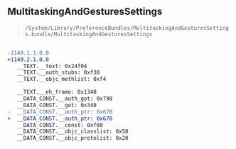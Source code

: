 ## MultitaskingAndGesturesSettings

> `/System/Library/PreferenceBundles/MultitaskingAndGesturesSettings.bundle/MultitaskingAndGesturesSettings`

```diff

-1149.1.1.0.0
+1149.2.1.0.0
   __TEXT.__text: 0x24f04
   __TEXT.__auth_stubs: 0xf30
   __TEXT.__objc_methlist: 0xf4

   __TEXT.__eh_frame: 0x1348
   __DATA_CONST.__auth_got: 0x798
   __DATA_CONST.__got: 0x340
-  __DATA_CONST.__auth_ptr: 0x678
+  __DATA_CONST.__auth_ptr: 0x670
   __DATA_CONST.__const: 0xf60
   __DATA_CONST.__objc_classlist: 0x58
   __DATA_CONST.__objc_protolist: 0x20

```
